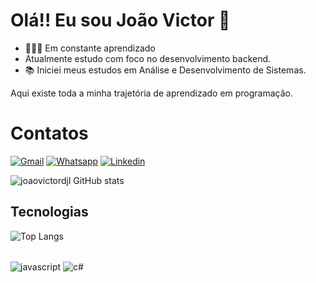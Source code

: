 # Olá!! Eu sou João Victor 👋

- 👨🏻‍💻 Em constante aprendizado
-  Atualmente estudo com foco no desenvolvimento backend.
- 📚 Iniciei meus estudos em Análise e Desenvolvimento de Sistemas.
  
Aqui existe toda a minha trajetória de aprendizado em programação.

<h1>Contatos</h1>

[![Gmail](https://img.shields.io/badge/Gmail-D14836?style=for-the-badge&logo=gmail&logoColor=white)](victorjhon779@gmail.com)
[![Whatsapp](https://img.shields.io/badge/WhatsApp-25D366?style=for-the-badge&logo=whatsapp&logoColor=white)](5511950549312)
[![Linkedin](https://img.shields.io/badge/LinkedIn-0077B5?style=for-the-badge&logo=linkedin&logoColor=white)](https://www.linkedin.com/in/jo%C3%A3o-victor-9087b9234/)

![joaovictordjl GitHub stats](https://github-stats.vercel.app/api?username=joaovictordjl&show_icons=true&theme=highcontrast)

<h2>Tecnologias</h2>

![Top Langs](https://github-readme-stats.vercel.app/api/top-langs/?username=joaovictordjl&exclude_repo=github-readme-stats,joaovictordjl.github.io)

<div style="display: inline_block"> <br/>
 <img align="center" alt="javascript" src="https://img.shields.io/badge/JavaScript-F7DF1E?style=for-the-badge&logo=javascript&logoColor=black" />
 <img align="center" alt="c#" src="https://img.shields.io/badge/c#-43853D?style=for-the-badge&logo=c#&logoColor=white" />

 
</div>
